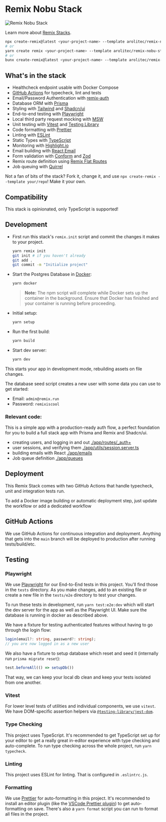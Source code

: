 # Remix Nobu Stack

![Remix Nobu Stack](https://gist.github.com/assets/80514220/850ddce6-805d-40f3-80db-1e3cc96f5a36)

Learn more about [Remix Stacks](https://remix.run/stacks).

```sh
npx create-remix@latest <your-project-name> --template arolitec/remix-nobu-stack
# or
yarn create remix <your-project-name> --template arolitec/remix-nobu-stack
# or
bunx create-remix@latest <your-project-name> --template arolitec/remix-nobu-stack
```

## What's in the stack

- Healthcheck endpoint usable with Docker Compose
- [GitHub Actions](https://github.com/features/actions) for typecheck, lint and
  tests
- Email/Password Authentication with
  [remix-auth](https://github.com/sergiodxa/remix-auth)
- Database ORM with [Prisma](https://prisma.io)
- Styling with [Tailwind](https://tailwindcss.com/) and
  [Shadcn/ui](https://ui.shadcn.com)
- End-to-end testing with [Playwright](https://playwright.dev)
- Local third party request mocking with [MSW](https://mswjs.io)
- Unit testing with [Vitest](https://vitest.dev) and
  [Testing Library](https://testing-library.com)
- Code formatting with [Prettier](https://prettier.io)
- Linting with [ESLint](https://eslint.org)
- Static Types with [TypeScript](https://typescriptlang.org)
- Monitoring with [Highlight.io](https://www.highlight.io/)
- Email building with [React Email](https://react.email/docs/introduction)
- Form validation with [Conform](https://conform.guide) and
  [Zod](https://zod.dev/)
- Remix route definition using
  [Remix Flat Routes](https://github.com/kiliman/remix-flat-routes)
- Job queuing with [Quirrel](https://quirrel.dev/)

Not a fan of bits of the stack? Fork it, change it, and use
`npx create-remix --template your/repo`! Make it your own.

## Compatibility

This stack is opinionated, only TypeScript is supported!

## Development

- First run this stack's `remix.init` script and commit the changes it makes to
  your project.

  ```sh
  yarn remix init
  git init # if you haven't already
  git add .
  git commit -m "Initialize project"
  ```

- Start the Postgres Database in [Docker](https://www.docker.com/get-started):

  ```sh
  yarn docker
  ```

  > **Note:** The npm script will complete while Docker sets up the container in
  > the background. Ensure that Docker has finished and your container is
  > running before proceeding.

- Initial setup:

  ```sh
  yarn setup
  ```

- Run the first build:

  ```sh
  yarn build
  ```

- Start dev server:

  ```sh
  yarn dev
  ```

This starts your app in development mode, rebuilding assets on file changes.

The database seed script creates a new user with some data you can use to get
started:

- Email: `admin@remix.run`
- Password: `remixiscool`

### Relevant code:

This is a simple app with a production-ready auth flow, a perfect foundation for
you to build a full stack app with Prisma and Remix and Shadcn/ui.

- creating users, and logging in and out
  [./app/routes/\_auth+](./app/routes/_auth+)
- user sessions, and verifying them
  [./app/utils/session.server.ts](./app/utils/session.server.ts)
- building emails with React [./app/emails](./app/emails)
- Job queue definition [./app/queues](./app/queues)

## Deployment

This Remix Stack comes with two GitHub Actions that handle typecheck, unit and
integration tests run.

To add a Docker image building or automatic deployment step, just update the
workflow or add a dedicated workflow

## GitHub Actions

We use GitHub Actions for continuous integration and deployment. Anything that
gets into the `main` branch will be deployed to production after running
tests/build/etc.

## Testing

### Playwright

We use [Playwright](https://playwright.dev) for our End-to-End tests in this
project. You'll find those in the `tests` directory. As you make changes, add to
an existing file or create a new file in the `tests/e2e` directory to test your
changes.

To run these tests in development, run `yarn test:e2e:dev` which will start the
dev server for the app as well as the Playwright UI. Make sure the database is
running in docker as described above.

We have a fixture for testing authenticated features without having to go
through the login flow:

```ts
login(email?: string, password?: string);
// you are now logged in as a new user
```

We also have a fixture to setup database which reset and seed it (internally run
`prisma migrate reset`):

```ts
test.beforeAll(() => setupDb())
```

That way, we can keep your local db clean and keep your tests isolated from one
another.

### Vitest

For lower level tests of utilities and individual components, we use `vitest`.
We have DOM-specific assertion helpers via
[`@testing-library/jest-dom`](https://testing-library.com/jest-dom).

### Type Checking

This project uses TypeScript. It's recommended to get TypeScript set up for your
editor to get a really great in-editor experience with type checking and
auto-complete. To run type checking across the whole project, run
`yarn typecheck`.

### Linting

This project uses ESLint for linting. That is configured in `.eslintrc.js`.

### Formatting

We use [Prettier](https://prettier.io/) for auto-formatting in this project.
It's recommended to install an editor plugin (like the
[VSCode Prettier plugin](https://marketplace.visualstudio.com/items?itemName=esbenp.prettier-vscode))
to get auto-formatting on save. There's also a `yarn format` script you can run
to format all files in the project.
